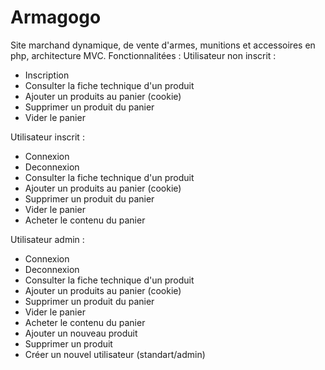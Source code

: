 # Armagogo
Site marchand dynamique, de vente d'armes, munitions et accessoires en php, architecture MVC. 
Fonctionnalitées :
Utilisateur non inscrit : 
  - Inscription
  - Consulter la fiche technique d'un produit
  - Ajouter un produits au panier (cookie)
  - Supprimer un produit du panier
  - Vider le panier

Utilisateur inscrit :
  - Connexion
  - Deconnexion
  - Consulter la fiche technique d'un produit
  - Ajouter un produits au panier (cookie)
  - Supprimer un produit du panier
  - Vider le panier
  - Acheter le contenu du panier

Utilisateur admin :
  - Connexion
  - Deconnexion
  - Consulter la fiche technique d'un produit
  - Ajouter un produits au panier (cookie)
  - Supprimer un produit du panier
  - Vider le panier
  - Acheter le contenu du panier
  - Ajouter un nouveau produit
  - Supprimer un produit
  - Créer un nouvel utilisateur (standart/admin)

